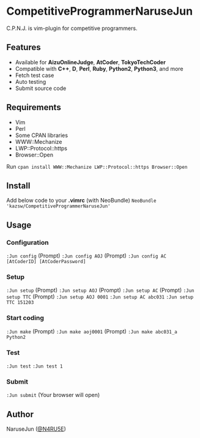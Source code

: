 # CompetitiveProgrammerNaruseJun

C.P.N.J. is vim-plugin for competitive programmers.

## Features
- Available for **AizuOnlineJudge**, **AtCoder**, **TokyoTechCoder**
- Compatible with **C++**, **D**, **Perl**, **Ruby**, **Python2**, **Python3**, and more
- Fetch test case
- Auto testing
- Submit source code

## Requirements
- Vim
- Perl
- Some CPAN libraries
 - WWW::Mechanize
 - LWP::Protocol::https
 - Browser::Open

Run `cpan install WWW::Mechanize LWP::Protocol::https Browser::Open`

## Install

Add below code to your **.vimrc** (with NeoBundle)
`NeoBundle 'kazsw/CompetitiveProgrammerNaruseJun'`

## Usage

### Configuration
`:Jun config` (Prompt)
`:Jun config AOJ` (Prompt)
`:Jun config AC [AtCoderID] [AtCoderPassword]`

### Setup
`:Jun setup` (Prompt)
`:Jun setup AOJ` (Prompt)
`:Jun setup AC` (Prompt)
`:Jun setup TTC` (Prompt)
`:Jun setup AOJ 0001`
`:Jun setup AC abc031`
`:Jun setup TTC 151203`

### Start coding
`:Jun make` (Prompt)
`:Jun make aoj0001` (Prompt)
`:Jun make abc031_a Python2`

### Test
`:Jun test`
`:Jun test 1`

### Submit
`:Jun submit` (Your browser will open)

## Author

NaruseJun ([@N4RU5E](https://twitter.com/N4RU5E))
